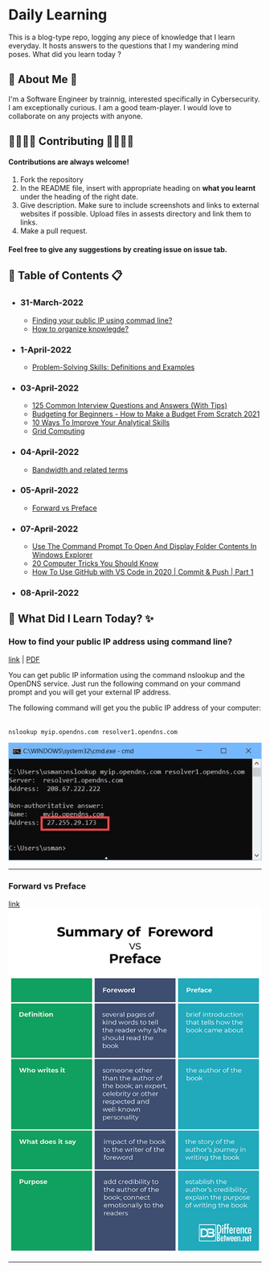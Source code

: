 
# Daily Learning

This is a blog-type repo, logging any piece of knowledge that I learn everyday. It hosts answers to the questions that I my wandering mind poses.
What did you learn today ?


## 🚀 About Me 🚀
I'm a Software Engineer by trainnig, interested specifically in Cybersecurity. I am exceptionally curious. I am a good team-player. I would love to collaborate on any projects with anyone.




## 👨‍👩‍👧‍👦 Contributing 👨‍👩‍👧‍👦

#### Contributions are always welcome!
1. Fork the repository
2. In the README file, insert with appropriate heading on **what you learnt** under the heading of the right date.
3. Give description. Make sure to include screenshots and links to external websites if possible. Upload files in assests directory and link them to links.
4. Make a pull request.

#### Feel free to give any suggestions by creating issue on issue tab.



## 📑 Table of Contents 📋

- ### 31-March-2022
    * [Finding your public IP using commad line?](#how-to-find-your-public-ip-address-using-command-line?)
    * [How to organize knowlegde?](link)

- ### 1-April-2022
    * [Problem-Solving Skills: Definitions and Examples](https://www.indeed.com/career-advice/resumes-cover-letters/problem-solving-skills)
    
- ### 03-April-2022
    * [125 Common Interview Questions and Answers (With Tips)](https://www.indeed.com/career-advice/interviewing/top-interview-questions-and-answers)
    * [Budgeting for Beginners - How to Make a Budget From Scratch 2021](https://www.youtube.com/watch?v=7lHNMGoACdQ)
    * [10 Ways To Improve Your Analytical Skills](https://www.indeed.com/career-advice/career-development/improve-analytical-skills)
    * [Grid Computing](https://hazelcast.com/glossary/grid-computing/#:~:text=Grid%20computing%20is%20the%20practice,each%20other%20to%20coordinate%20jobs.)

- ### 04-April-2022
   * [Bandwidth and related terms](https://www.verizon.com/info/definitions/bandwidth/#:~:text=The%20maximum%20amount%20of%20data,Modal)

- ### 05-April-2022
   * [Forward vs Preface](#forward-vs-preface)

- ### 07-April-2022
   * [Use The Command Prompt To Open And Display Folder Contents In Windows Explorer](https://www.watchingthenet.com/open-display-folders-in-windows-explorer-from-the-command-prompt.html#:~:text=To%20do%20this%2C%20open%20a,(with%20out%20the%20quotes).)
   * [20 Computer Tricks You Should Know](https://www.intivix.com/20-computer-tricks-know/)
   * [How To Use GitHub with VS Code in 2020 | Commit & Push | Part 1
](https://www.youtube.com/watch?v=3Tn58KQvWtU)

- ### 08-April-2022

## 🧠 What Did I Learn Today? ✨

### How to find your public IP address using command line?

[link](https://www.itechtics.com/how-to-check-public-ip-address-using-command-line-in-windows-10/) | [PDF](assets/pdfs/cmdFindIP.pdf)

You can get public IP information using the command nslookup and the OpenDNS service. Just run the following command on your command prompt and you will get your external IP address.

The following command will get you the public IP address of your computer:


```bat

nslookup myip.opendns.com resolver1.opendns.com

```
![nslookup](/assets/imgs/nslookup-external-ip-address.jpg)

---

### Forward vs Preface
[link]((http://www.differencebetween.net/language/difference-between-foreword-and-preface/))
![Forward vs Preface](/assets/imgs/Foreword-vs-Preface.jpg)

---
